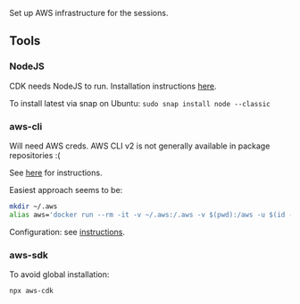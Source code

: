 Set up AWS infrastructure for the sessions.

## Tools

### NodeJS

CDK needs NodeJS to run. Installation instructions [here](https://nodejs.org/en/download/package-manager/).

To install latest via snap on Ubuntu: `sudo snap install node --classic`

### aws-cli

Will need AWS creds. AWS CLI v2 is not generally available in package repositories :(

See [here](https://docs.aws.amazon.com/cli/latest/userguide/install-cliv2-linux.html#cliv2-linux-install) for instructions.

Easiest approach seems to be:
```bash
mkdir ~/.aws
alias aws='docker run --rm -it -v ~/.aws:/.aws -v $(pwd):/aws -u $(id -u):$(id -g) -e AWS_CONFIG_FILE=/.aws/config -e AWS_SHARED_CREDENTIALS_FILE=/.aws/credentials amazon/aws-cli'
```

Configuration: see [instructions](https://docs.aws.amazon.com/cli/latest/userguide/cli-configure-quickstart.html).

### aws-sdk

To avoid global installation:

`npx aws-cdk`

